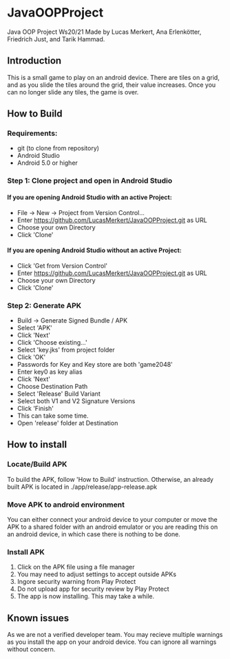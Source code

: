 # JavaOOPProject
Java OOP Project Ws20/21
Made by Lucas Merkert, Ana Erlenkötter, Friedrich Just, and Tarik Hammad.

## Introduction
This is a small game to play on an android device. There are tiles on a grid, and as you slide the tiles around the grid, their value increases. Once you can no longer slide any tiles, the game is over. 

## How to Build

### Requirements:
 - git (to clone from repository)
 - Android Studio
 - Android 5.0 or higher

### Step 1: Clone project and open in Android Studio

#### If you are opening Android Studio with an active Project:

* File -> New -> Project from Version Control...
* Enter <https://github.com/LucasMerkert/JavaOOPProject.git> as URL
* Choose your own Directory
* Click 'Clone'

#### If you are opening Android Studio without an active Project:

* Click 'Get from Version Control'
* Enter <https://github.com/LucasMerkert/JavaOOPProject.git> as URL
* Choose your own Directory
* Click 'Clone'

### Step 2: Generate APK

* Build -> Generate Signed Bundle / APK
* Select 'APK'
* Click 'Next'
* Click 'Choose existing...'
* Select 'key.jks' from project folder
* Click 'OK'
* Passwords for Key and Key store are both 'game2048'
* Enter key0 as key alias
* Click 'Next'
* Choose Destination Path
* Select 'Release' Build Variant
* Select both V1 and V2 Signature Versions
* Click 'Finish'
* This can take some time.
* Open 'release' folder at Destination

## How to install

### Locate/Build APK

To build the APK, follow 'How to Build' instruction. 
Otherwise, an already built APK is located in ./app/release/app-release.apk

### Move APK to android environment
You can either connect your android device to your computer or move the APK to a shared folder with an android emulator or you are reading this on an android device, in which case there is nothing to be done.

### Install APK
1. Click on the APK file using a file manager
2. You may need to adjust settings to accept outside APKs
3. Ingore security warning from Play Protect
4. Do not upload app for security review by Play Protect
5. The app is now installing. This may take a while.

## Known issues
As we are not a verified developer team. You may recieve multiple warnings as you install the app on your android device. You can ignore all warnings without concern.
